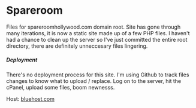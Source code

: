 # Spareroom

Files for spareroomhollywood.com domain root.  Site has gone through many iterations, it is now a static site made up of a few PHP files.  I haven't had a chance to clean up the server so I've just committed the entire root directory, there are definitely unneccesary files lingering.

##### Deployment
There's no deployment process for this site.  I'm using Github to track files changes to know what to upload / replace.  Log on to the server, hit the cPanel, upload some files, boom newnesss.

Host: [bluehost.com](http://bluehost.com)